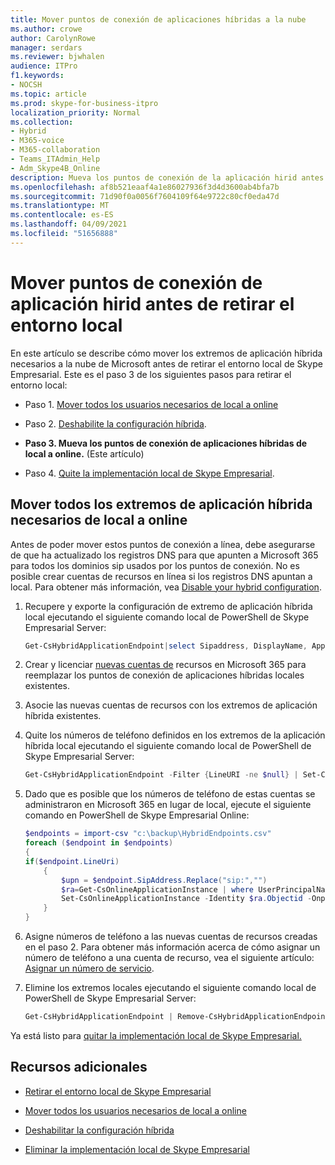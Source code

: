 ```yaml
---
title: Mover puntos de conexión de aplicaciones híbridas a la nube
ms.author: crowe
author: CarolynRowe
manager: serdars
ms.reviewer: bjwhalen
audience: ITPro
f1.keywords:
- NOCSH
ms.topic: article
ms.prod: skype-for-business-itpro
localization_priority: Normal
ms.collection:
- Hybrid
- M365-voice
- M365-collaboration
- Teams_ITAdmin_Help
- Adm_Skype4B_Online
description: Mueva los puntos de conexión de la aplicación hirid antes de retirar un entorno local de Skype Empresarial.
ms.openlocfilehash: af8b521eaaf4a1e86027936f3d4d3600ab4bfa7b
ms.sourcegitcommit: 71d90f0a0056f7604109f64e9722c80cf0eda47d
ms.translationtype: MT
ms.contentlocale: es-ES
ms.lasthandoff: 04/09/2021
ms.locfileid: "51656888"
---
```

# <a name="move-hyrid-application-endpoints-before-decommissioning-your-on-premises-environment"></a>Mover puntos de conexión de aplicación hirid antes de retirar el entorno local

En este artículo se describe cómo mover los extremos de aplicación híbrida necesarios a la nube de Microsoft antes de retirar el entorno local de Skype Empresarial. Este es el paso 3 de los siguientes pasos para retirar el entorno local:

- Paso 1. [Mover todos los usuarios necesarios de local a online](decommission-move-on-prem-users.md)

- Paso 2. [Deshabilite la configuración híbrida](cloud-consolidation-disabling-hybrid.md).

- **Paso 3. Mueva los puntos de conexión de aplicaciones híbridas de local a online.** (Este artículo)

- Paso 4. [Quite la implementación local de Skype Empresarial](decommission-remove-on-prem.md).


## <a name="move-all-required-hybrid-application-endpoints-from-on-premises-to-online"></a>Mover todos los extremos de aplicación híbrida necesarios de local a online

Antes de poder mover estos puntos de conexión a línea, debe asegurarse de que ha actualizado los registros DNS para que apunten a Microsoft 365 para todos los dominios sip usados por los puntos de conexión. No es posible crear cuentas de recursos en línea si los registros DNS apuntan a local. Para obtener más información, vea [Disable your hybrid configuration](cloud-consolidation-disabling-hybrid.md).

1. Recupere y exporte la configuración de extremo de aplicación híbrida local ejecutando el siguiente comando local de PowerShell de Skype Empresarial Server:

   ```PowerShell
   Get-CsHybridApplicationEndpoint|select Sipaddress, DisplayName, ApplicationID, LineUri |Export-Csv -Path "c:\backup\HybridEndpoints.csv"
   ```
2. Crear y licenciar [nuevas cuentas de](https://docs.microsoft.com/microsoftteams/manage-resource-accounts) recursos en Microsoft 365 para reemplazar los puntos de conexión de aplicaciones híbridas locales existentes.

3. Asocie las nuevas cuentas de recursos con los extremos de aplicación híbrida existentes.

4. Quite los números de teléfono definidos en los extremos de la aplicación híbrida local ejecutando el siguiente comando local de PowerShell de Skype Empresarial Server:

   ```PowerShell
   Get-CsHybridApplicationEndpoint -Filter {LineURI -ne $null} | Set-CsHybridApplicationEndpoint -LineURI ""
   ```
5. Dado que es posible que los números de teléfono de estas cuentas se administraron en Microsoft 365 en lugar de local, ejecute el siguiente comando en PowerShell de Skype Empresarial Online:

   ```PowerShell
   $endpoints = import-csv "c:\backup\HybridEndpoints.csv"
   foreach ($endpoint in $endpoints)
   {
   if($endpoint.LineUri)
       {
           $upn = $endpoint.SipAddress.Replace("sip:","")
           $ra=Get-CsOnlineApplicationInstance | where UserPrincipalName -eq $upn 
           Set-CsOnlineApplicationInstance -Identity $ra.Objectid -OnpremPhoneNumber ""
       }
   }
   ```

6. Asigne números de teléfono a las nuevas cuentas de recursos creadas en el paso 2. Para obtener más información acerca de cómo asignar un número de teléfono a una cuenta de recurso, vea el siguiente artículo: [Asignar un número de servicio](https://docs.microsoft.com/microsoftteams/manage-resource-accounts#assign-a-service-number).

7. Elimine los extremos locales ejecutando el siguiente comando local de PowerShell de Skype Empresarial Server:

   ```PowerShell
   Get-CsHybridApplicationEndpoint | Remove-CsHybridApplicationEndpoint
   ```
Ya está listo para [quitar la implementación local de Skype Empresarial.](decommission-remove-on-prem.md)

## <a name="see-also"></a>Recursos adicionales

- [Retirar el entorno local de Skype Empresarial](decommission-on-prem-overview.md)

- [Mover todos los usuarios necesarios de local a online](decommission-move-on-prem-users.md)

- [Deshabilitar la configuración híbrida](cloud-consolidation-disabling-hybrid.md)

- [Eliminar la implementación local de Skype Empresarial](decommission-remove-on-prem.md)




